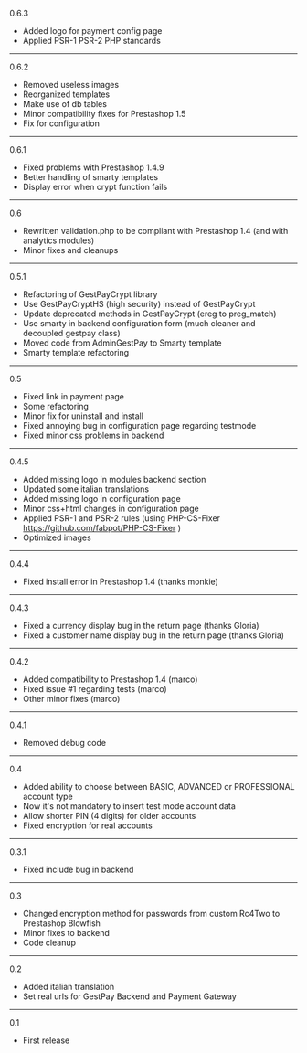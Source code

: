 0.6.3
* Added logo for payment config page
* Applied PSR-1 PSR-2 PHP standards

---
0.6.2
* Removed useless images
* Reorganized templates
* Make use of db tables
* Minor compatibility fixes for Prestashop 1.5
* Fix for configuration

---
0.6.1
* Fixed problems with Prestashop 1.4.9
* Better handling of smarty templates
* Display error when crypt function fails

---
0.6
* Rewritten validation.php to be compliant with Prestashop 1.4 (and with analytics modules)
* Minor fixes and cleanups

---
0.5.1
* Refactoring of GestPayCrypt library
* Use GestPayCryptHS (high security) instead of GestPayCrypt
* Update deprecated methods in GestPayCrypt (ereg to preg_match)
* Use smarty in backend configuration form (much cleaner and decoupled gestpay class)
* Moved code from AdminGestPay to Smarty template
* Smarty template refactoring

---
0.5
* Fixed link in payment page
* Some refactoring 
* Minor fix for uninstall and install
* Fixed annoying bug in configuration page regarding testmode
* Fixed minor css problems in backend

---
0.4.5
* Added missing logo in modules backend section
* Updated some italian translations
* Added missing logo in configuration page
* Minor css+html changes in configuration page
* Applied PSR-1 and PSR-2 rules (using PHP-CS-Fixer https://github.com/fabpot/PHP-CS-Fixer )
* Optimized images

---
0.4.4
* Fixed install error in Prestashop 1.4  (thanks monkie)

---
0.4.3
* Fixed a currency display bug in the return page (thanks Gloria)
* Fixed a customer name display bug in the return page (thanks Gloria)

---
0.4.2
* Added compatibility to Prestashop 1.4 (marco)
* Fixed issue #1 regarding tests (marco)
* Other minor fixes (marco)

---
0.4.1
* Removed debug code

---
0.4
* Added ability to choose between BASIC, ADVANCED or PROFESSIONAL account type
* Now it's not mandatory to insert test mode account data
* Allow shorter PIN (4 digits) for older accounts
* Fixed encryption for real accounts

---
0.3.1
* Fixed include bug in backend

---
0.3
* Changed encryption method for passwords from custom Rc4Two to Prestashop Blowfish
* Minor fixes to backend
* Code cleanup

---
0.2
* Added italian translation
* Set real urls for GestPay Backend and Payment Gateway

----
0.1
* First release